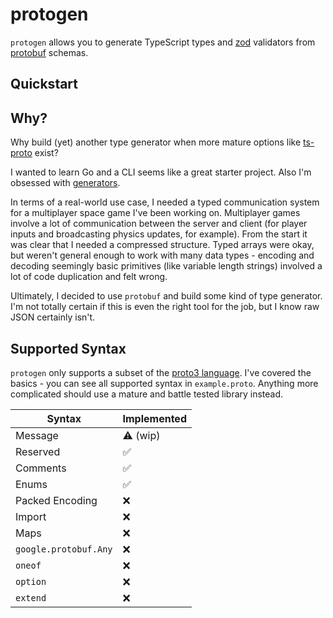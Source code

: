 # protogen

`protogen` allows you to generate TypeScript types and [zod](https://github.com/colinhacks/zod) validators from [protobuf](https://protobuf.dev/) schemas.

## Quickstart

## Why?

Why build (yet) another type generator when more mature options like [ts-proto](https://github.com/stephenh/ts-proto) exist?

I wanted to learn Go and a CLI seems like a great starter project. Also I'm obsessed with [generators](https://github.com/natmfat/shitgen).

In terms of a real-world use case, I needed a typed communication system for a multiplayer space game I've been working on. Multiplayer games involve a lot of communication between the server and client (for player inputs and broadcasting physics updates, for example). From the start it was clear that I needed a compressed structure. Typed arrays were okay, but weren't general enough to work with many data types - encoding and decoding seemingly basic primitives (like variable length strings) involved a lot of code duplication and felt wrong.

Ultimately, I decided to use `protobuf` and build some kind of type generator. I'm not totally certain if this is even the right tool for the job, but I know raw JSON certainly isn't.

## Supported Syntax

`protogen` only supports a subset of the [proto3 language](https://protobuf.dev/programming-guides/proto3/). I've covered the basics - you can see all supported syntax in `example.proto`. Anything more complicated should use a mature and battle tested library instead.

| Syntax                | Implemented |
| --------------------- | ----------- |
| Message               | ⚠️ (wip)    |
| Reserved              | ✅          |
| Comments              | ✅          |
| Enums                 | ✅          |
| Packed Encoding       | ❌          |
| Import                | ❌          |
| Maps                  | ❌          |
| `google.protobuf.Any` | ❌          |
| `oneof`               | ❌          |
| `option`              | ❌          |
| `extend`              | ❌          |
